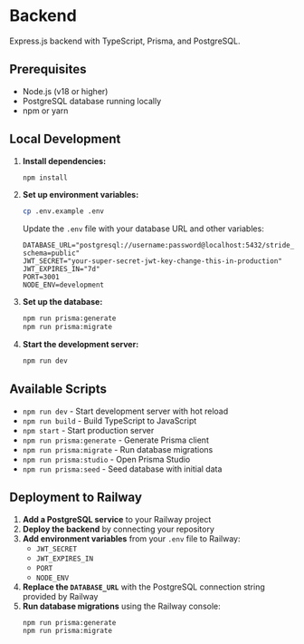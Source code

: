 # Backend

Express.js backend with TypeScript, Prisma, and PostgreSQL.

## Prerequisites

- Node.js (v18 or higher)
- PostgreSQL database running locally
- npm or yarn

## Local Development

1. **Install dependencies:**
   ```bash
   npm install
   ```

2. **Set up environment variables:**
   ```bash
   cp .env.example .env
   ```
   
   Update the `.env` file with your database URL and other variables:
   ```
   DATABASE_URL="postgresql://username:password@localhost:5432/stride_db?schema=public"
   JWT_SECRET="your-super-secret-jwt-key-change-this-in-production"
   JWT_EXPIRES_IN="7d"
   PORT=3001
   NODE_ENV=development
   ```

3. **Set up the database:**
   ```bash
   npm run prisma:generate
   npm run prisma:migrate
   ```

4. **Start the development server:**
   ```bash
   npm run dev
   ```

## Available Scripts

- `npm run dev` - Start development server with hot reload
- `npm run build` - Build TypeScript to JavaScript
- `npm start` - Start production server
- `npm run prisma:generate` - Generate Prisma client
- `npm run prisma:migrate` - Run database migrations
- `npm run prisma:studio` - Open Prisma Studio
- `npm run prisma:seed` - Seed database with initial data

## Deployment to Railway

1. **Add a PostgreSQL service** to your Railway project
2. **Deploy the backend** by connecting your repository
3. **Add environment variables** from your `.env` file to Railway:
   - `JWT_SECRET`
   - `JWT_EXPIRES_IN`
   - `PORT`
   - `NODE_ENV`
4. **Replace the `DATABASE_URL`** with the PostgreSQL connection string provided by Railway
5. **Run database migrations** using the Railway console:
   ```bash
   npm run prisma:generate
   npm run prisma:migrate
   ```
